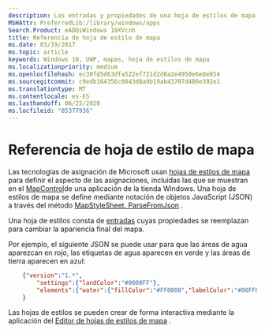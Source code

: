 ```yaml
---
description: Las entradas y propiedades de una hoja de estilos de mapa
MSHAttr: PreferredLib:/library/windows/apps
Search.Product: eADQiWindows 10XVcnh
title: Referencia de hoja de estilo de mapa
ms.date: 03/19/2017
ms.topic: article
keywords: Windows 10, UWP, mapas, hoja de estilos de mapa
ms.localizationpriority: medium
ms.openlocfilehash: ec30fd5d63dfa522ef721d2d8a2e4950e6e8e854
ms.sourcegitcommit: c9edb164356c0843d8a9b19ab43707d486e392e1
ms.translationtype: MT
ms.contentlocale: es-ES
ms.lasthandoff: 06/25/2020
ms.locfileid: "85377936"
---
```

# <a name="map-style-sheet-reference"></a>Referencia de hoja de estilo de mapa

Las tecnologías de asignación de Microsoft usan [hojas de estilos de mapa](https://docs.microsoft.com/BingMaps/styling/map-style-sheets) para definir el aspecto de las asignaciones, incluidas las que se muestran en el [MapControl](https://docs.microsoft.com/uwp/api/windows.ui.xaml.controls.maps.mapcontrol)de una aplicación de la tienda Windows.  Una hoja de estilos de mapa se define mediante notación de objetos JavaScript (JSON) a través del método [MapStyleSheet. ParseFromJson](https://docs.microsoft.com/uwp/api/windows.ui.xaml.controls.maps.mapstylesheet.parsefromjson#Windows_UI_Xaml_Controls_Maps_MapStyleSheet_ParseFromJson_System_String_) .

Una hoja de estilos consta de [entradas](https://docs.microsoft.com/BingMaps/styling/map-style-sheet-entries) cuyas propiedades se reemplazan para cambiar la apariencia final del mapa.

Por ejemplo, el siguiente JSON se puede usar para que las áreas de agua aparezcan en rojo, las etiquetas de agua aparecen en verde y las áreas de tierra aparecen en azul:

```json
    {"version":"1.*",
        "settings":{"landColor":"#0000FF"},
        "elements":{"water":{"fillColor":"#FF0000","labelColor":"#00FF00"}}
    }
```

Las hojas de estilos se pueden crear de forma interactiva mediante la aplicación del [Editor de hojas de estilos de mapa](https://www.microsoft.com/p/map-style-sheet-editor/9nbhtcjt72ft) .
